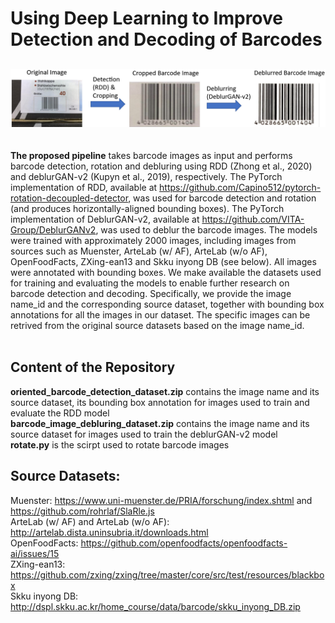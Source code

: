 # Using Deep Learning to Improve Detection and Decoding of Barcodes
##
![Barcode Image](https://github.com/cwang16/barcode/blob/main/pipeline.png) <br /> 
<br />
<br />
__The proposed pipeline__ takes barcode images as input and performs  barcode detection, rotation and debluring using RDD (Zhong et al., 2020) and deblurGAN-v2 (Kupyn et al., 2019), respectively. The PyTorch implementation of RDD, available at https://github.com/Capino512/pytorch-rotation-decoupled-detector, was used for barcode detection and rotation (and produces horizontally-aligned bounding boxes). The PyTorch implementation of DeblurGAN-v2, available at https://github.com/VITA-Group/DeblurGANv2, was used to deblur the barcode images. The models were trained with approximately 2000 images, including images from sources such as Muenster, ArteLab (w/ AF), ArteLab (w/o AF), OpenFoodFacts, ZXing-ean13 and Skku inyong DB (see below). All images were annotated with  bounding boxes. We make available the datasets used for training and evaluating the models to enable further research on barcode detection and decoding. Specifically, we provide the image name_id and the corresponding source dataset, together with bounding box annotations for all the images in our dataset. The specific images can be retrived from the original source datasets based on the image name_id. 
<br />
<br />
## Content of the Repository
__oriented_barcode_detection_dataset.zip__ contains the image name and its source dataset, its bounding box annotation for images used to train and evaluate the RDD model <br />
__barcode_image_debluring_dataset.zip__ contains the image name and its source dataset for images used to train the deblurGAN-v2 model  <br />
__rotate.py__ is the scirpt used to rotate barcode images <br />
<!--__rotate.py__ is the scirpt used to rotate barcode images based on the rotation angle obtained from the RDD model  <br />-->

## Source Datasets:
Muenster: https://www.uni-muenster.de/PRIA/forschung/index.shtml and https://github.com/rohrlaf/SlaRle.js<br />
ArteLab (w/ AF) and ArteLab (w/o AF): http://artelab.dista.uninsubria.it/downloads.html<br />
OpenFoodFacts: https://github.com/openfoodfacts/openfoodfacts-ai/issues/15<br />
ZXing-ean13: https://github.com/zxing/zxing/tree/master/core/src/test/resources/blackbox<br />
Skku inyong DB: http://dspl.skku.ac.kr/home_course/data/barcode/skku_inyong_DB.zip<br />

